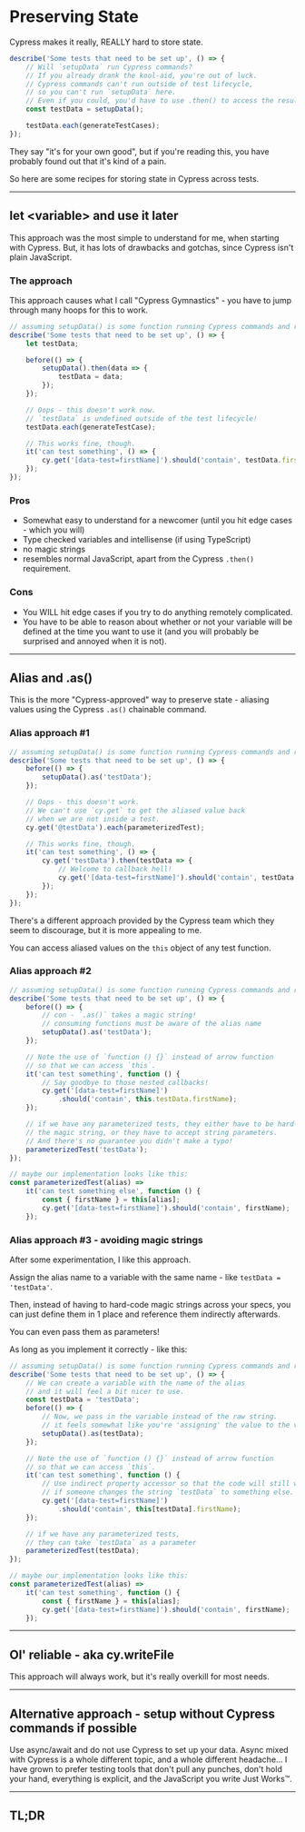 # Preserving State

Cypress makes it really, REALLY hard to store state.

```javascript
describe('Some tests that need to be set up', () => {
    // Will `setupData` run Cypress commands?
    // If you already drank the kool-aid, you're out of luck.
    // Cypress commands can't run outside of test lifecycle,
    // so you can't run `setupData` here.
    // Even if you could, you'd have to use .then() to access the result.
    const testData = setupData();

    testData.each(generateTestCases);
});
```

They say "it's for your own good", but if you're reading this, you have probably found out that it's kind of a pain.

So here are some recipes for storing state in Cypress across tests.

---

## let \<variable\> and use it later
This approach was the most simple to understand for me, when starting with Cypress.
But, it has lots of drawbacks and gotchas, since Cypress isn't plain JavaScript.

### The approach

This approach causes what I call "Cypress Gymnastics" - you have to jump through many hoops for this to work.

```javascript
// assuming setupData() is some function running Cypress commands and returning wrapped Cypress object...
describe('Some tests that need to be set up', () => {
    let testData;

    before(() => {
        setupData().then(data => {
            testData = data;
        });
    });

    // Oops - this doesn't work now.
    // `testData` is undefined outside of the test lifecycle!
    testData.each(generateTestCase);

    // This works fine, though.
    it('can test something', () => {
        cy.get('[data-test=firstName]').should('contain', testData.firstName);
    });
});
```

### Pros
* Somewhat easy to understand for a newcomer (until you hit edge cases - which you will)
* Type checked variables and intellisense (if using TypeScript)
* no magic strings
* resembles normal JavaScript, apart from the Cypress `.then()` requirement.

### Cons
* You WILL hit edge cases if you try to do anything remotely complicated.
* You have to be able to reason about whether or not your variable will be defined at the time you want to use it (and you will probably be surprised and annoyed when it is not).

---

## Alias and .as()

This is the more "Cypress-approved" way to preserve state - aliasing values using the Cypress `.as()` chainable command.

### Alias approach #1

```javascript
// assuming setupData() is some function running Cypress commands and returning wrapped Cypress object...
describe('Some tests that need to be set up', () => {
    before(() => {
        setupData().as('testData');
    });

    // Oops - this doesn't work.
    // We can't use `cy.get` to get the aliased value back
    // when we are not inside a test.
    cy.get('@testData').each(parameterizedTest);

    // This works fine, though.
    it('can test something', () => {
        cy.get('testData').then(testData => {
            // Welcome to callback hell!
            cy.get('[data-test=firstName]').should('contain', testData.firstName);
        });
    });
});
```

There's a different approach provided by the Cypress team which they seem to discourage, but it is more appealing to me.

You can access aliased values on the `this` object of any test function.

### Alias approach #2
```javascript
// assuming setupData() is some function running Cypress commands and returning wrapped Cypress object...
describe('Some tests that need to be set up', () => {
    before(() => {
        // con - `.as()` takes a magic string!
        // consuming functions must be aware of the alias name
        setupData().as('testData');
    });

    // Note the use of `function () {}` instead of arrow function
    // so that we can access `this`.
    it('can test something', function () {
        // Say goodbye to those nested callbacks!
        cy.get('[data-test=firstName]')
            .should('contain', this.testData.firstName);
    });

    // if we have any parameterized tests, they either have to be hard-coded with
    // the magic string, or they have to accept string parameters.
    // And there's no guarantee you didn't make a typo!
    parameterizedTest('testData');
});

// maybe our implementation looks like this:
const parameterizedTest(alias) =>
    it('can test something else', function () {
        const { firstName } = this[alias];
        cy.get('[data-test=firstName]').should('contain', firstName);
    });
```

### Alias approach #3 - avoiding magic strings
After some experimentation, I like this approach.

Assign the alias name to a variable with the same name - like `testData = 'testData'`.

Then, instead of having to hard-code magic strings across your specs, you can just define them in 1 place and reference them indirectly afterwards.

You can even pass them as parameters!

As long as you implement it correctly - like this:

```javascript
// assuming setupData() is some function running Cypress commands and returning wrapped Cypress object...
describe('Some tests that need to be set up', () => {
    // We can create a variable with the name of the alias
    // and it will feel a bit nicer to use.
    const testData = 'testData';
    before(() => {
        // Now, we pass in the variable instead of the raw string.
        // it feels somewhat like you're 'assigning' the value to the variable.
        setupData().as(testData);
    });

    // Note the use of `function () {}` instead of arrow function
    // so that we can access `this`.
    it('can test something', function () {
        // Use indirect property accessor so that the code will still work
        // if someone changes the string `testData` to something else.
        cy.get('[data-test=firstName]')
            .should('contain', this[testData].firstName);
    });

    // if we have any parameterized tests,
    // they can take `testData` as a parameter
    parameterizedTest(testData);
});

// maybe our implementation looks like this:
const parameterizedTest(alias) =>
    it('can test something', function () {
        const { firstName } = this[alias];
        cy.get('[data-test=firstName]').should('contain', firstName);
    });

```

---

## Ol' reliable - aka cy.writeFile

This approach will always work, but it's really overkill for most needs.

---

## Alternative approach - setup without Cypress commands if possible
Use async/await and do not use Cypress to set up your data. Async mixed with Cypress is a whole different topic, and a whole different headache... I have grown to prefer testing tools that don't pull any punches, don't hold your hand, everything is explicit, and the JavaScript you write Just Works™.

---

## TL;DR